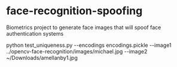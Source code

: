 # face-recognition-spoofing
Biometrics project to generate face images that will spoof face authentication systems

python test_uniqueness.py --encodings encodings.pickle --image1 ../opencv-face-recognition/images/michael.jpg --image2 ~/Downloads/amellanby1.jpg